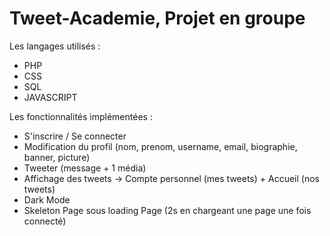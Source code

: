 # Tweet-Academie, Projet en groupe

Les langages utilisés :

* PHP
* CSS
* SQL
* JAVASCRIPT

Les fonctionnalités implémentées :

* S'inscrire / Se connecter 
* Modification du profil (nom, prenom, username, email, biographie, banner, picture)
* Tweeter (message + 1 média)
* Affichage des tweets -> Compte personnel (mes tweets) + Accueil (nos tweets)
* Dark Mode
* Skeleton Page sous loading Page (2s en chargeant une page une fois connecté)